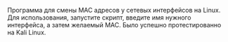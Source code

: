 Программа для смены MAC адресов у сетевых интерфейсов на Linux. Для использования, запустите скрипт, введите имя нужного интерфейса, а затем желаемый МАС.
Было успешно протестированно на Kali Linux.

